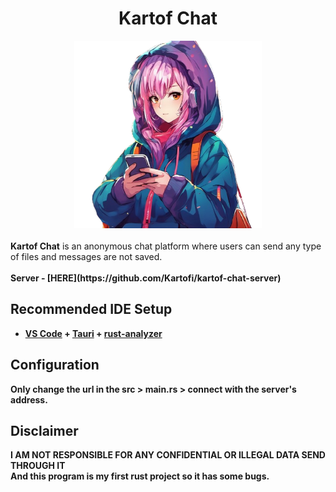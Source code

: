 <center><b><h1>Kartof Chat</h1></b></center>

<center><img width="300px" src="./imgs/icon.png"></center>
<br>
<b>Kartof Chat</b> is an anonymous chat platform where users can send any type of files and messages are not saved.
<br><br>
<b>Server - [HERE](https://github.com/Kartofi/kartof-chat-server)

## Recommended IDE Setup

- [VS Code](https://code.visualstudio.com/) + [Tauri](https://marketplace.visualstudio.com/items?itemName=tauri-apps.tauri-vscode) + [rust-analyzer](https://marketplace.visualstudio.com/items?itemName=rust-lang.rust-analyzer)

## Configuration

Only change the url in the src > main.rs > connect with the server's address.

## Disclaimer

<b>
I AM NOT RESPONSIBLE FOR ANY CONFIDENTIAL OR ILLEGAL DATA SEND THROUGH IT</b>
<br>
And this program is my first rust project so it has some bugs.
